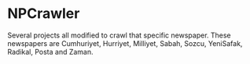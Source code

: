 # NPCrawler
Several projects all modified to crawl that specific newspaper. These newspapers are Cumhuriyet, Hurriyet, Milliyet, Sabah, Sozcu, YeniSafak, Radikal, Posta and Zaman.
